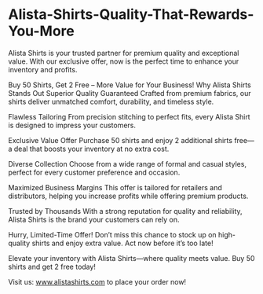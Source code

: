 # Alista-Shirts-Quality-That-Rewards-You-More
Alista Shirts is your trusted partner for premium quality and exceptional value. With our exclusive offer, now is the perfect time to enhance your inventory and profits.

Buy 50 Shirts, Get 2 Free – More Value for Your Business!
Why Alista Shirts Stands Out
Superior Quality Guaranteed
Crafted from premium fabrics, our shirts deliver unmatched comfort, durability, and timeless style.

Flawless Tailoring
From precision stitching to perfect fits, every Alista Shirt is designed to impress your customers.

Exclusive Value Offer
Purchase 50 shirts and enjoy 2 additional shirts free—a deal that boosts your inventory at no extra cost.

Diverse Collection
Choose from a wide range of formal and casual styles, perfect for every customer preference and occasion.

Maximized Business Margins
This offer is tailored for retailers and distributors, helping you increase profits while offering premium products.

Trusted by Thousands
With a strong reputation for quality and reliability, Alista Shirts is the brand your customers can rely on.

Hurry, Limited-Time Offer!
Don’t miss this chance to stock up on high-quality shirts and enjoy extra value. Act now before it’s too late!

Elevate your inventory with Alista Shirts—where quality meets value. Buy 50 shirts and get 2 free today!

Visit us: www.alistashirts.com to place your order now!
